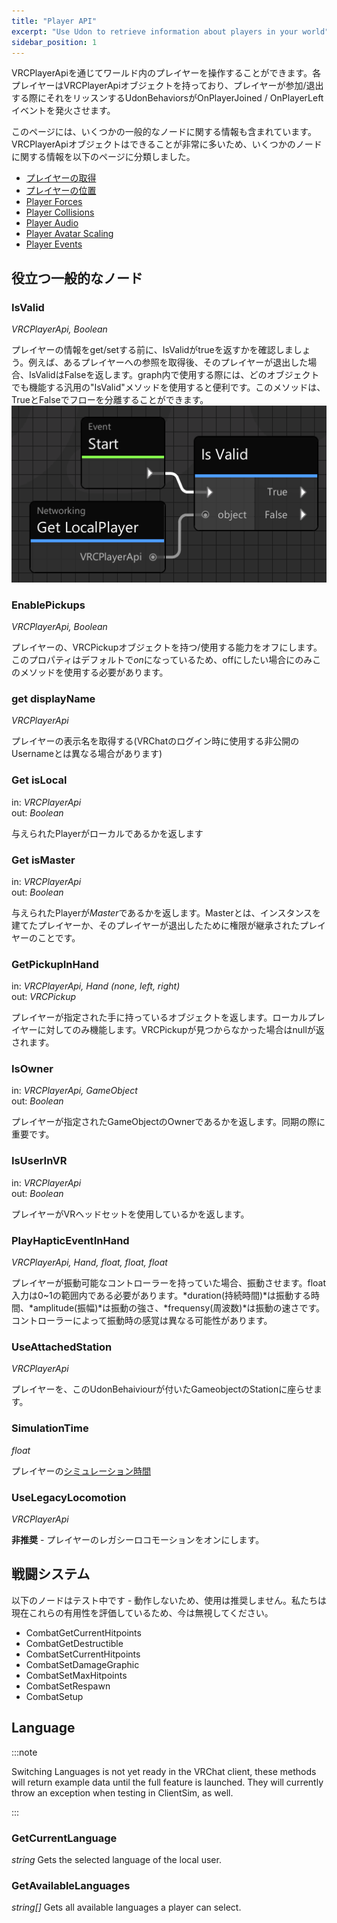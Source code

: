 ```yaml
---
title: "Player API"
excerpt: "Use Udon to retrieve information about players in your world"
sidebar_position: 1
---
```

<!-- You can interact with Players in your world through the VRCPlayerApi. Each Player has a VRCPlayerApi Object, and your world fires the OnPlayerJoined / OnPlayerLeft events on any UdonBehaviours that listen for them when a player joins or leaves. -->
VRCPlayerApiを通じてワールド内のプレイヤーを操作することができます。各プレイヤーはVRCPlayerApiオブジェクトを持っており、プレイヤーが参加/退出する際にそれをリッスンするUdonBehaviorsがOnPlayerJoined / OnPlayerLeftイベントを発火させます。

<!-- This page includes info on using some general nodes. Since there are so many things you can do with the VRCPlayerApi object, we've grouped some node info together on the following pages: -->
このページには、いくつかの一般的なノードに関する情報も含まれています。VRCPlayerApiオブジェクトはできることが非常に多いため、いくつかのノードに関する情報を以下のページに分類しました。

<!-- * [Getting Players](/worlds/udon/playerapi/getting-players) -->
* [プレイヤーの取得](/worlds/udon/playerapi/getting-players)
* [プレイヤーの位置](/worlds/udon/playerapi/player-positions)
* [Player Forces](/worlds/udon/playerapi/player-forces)
* [Player Collisions](/worlds/udon/playerapi/player-collisions)
* [Player Audio](/worlds/udon/playerapi/player-audio)
* [Player Avatar Scaling](/worlds/udon/playerapi/player-avatar-scaling)
* [Player Events](/worlds/udon/graph/event-nodes#player-events)

<!-- ## Generally Useful Nodes -->
## 役立つ一般的なノード

### IsValid
*VRCPlayerApi, Boolean*
<!-- Before you try to get or set anything on a Player, check whether IsValid returns true. If a player has left since you saved a reference to them, this will return False. For easier use on the graph, search for the generic "IsValid" method which works for any Object, since it gives you separate flows for True and False. -->
プレイヤーの情報をget/setする前に、IsValidがtrueを返すかを確認しましょう。例えば、あるプレイヤーへの参照を取得後、そのプレイヤーが退出した場合、IsValidはFalseを返します。graph内で使用する際には、どのオブジェクトでも機能する汎用の"IsValid"メソッドを使用すると便利です。このメソッドは、TrueとFalseでフローを分離することができます。
![index-59fc2c8-player-isvalid.png](/img/worlds/index-59fc2c8-player-isvalid.png)

### EnablePickups
*VRCPlayerApi, Boolean*
<!-- Turn off the Player's ability to pickup and use VRCPickup objects in the world. This property is *on* by default, so you only need to use the method if you want to turn it off. -->
プレイヤーの、VRCPickupオブジェクトを持つ/使用する能力をオフにします。このプロパティはデフォルトで*on*になっているため、offにしたい場合にのみこのメソッドを使用する必要があります。

### get displayName
*VRCPlayerApi*
<!-- Get the name displayed for the Player (can be different than Username, which is used to log into VRChat and not exposed publicly) -->
プレイヤーの表示名を取得する(VRChatのログイン時に使用する非公開のUsernameとは異なる場合があります)

### Get isLocal
in: *VRCPlayerApi*  
out: *Boolean*
<!-- Tells you whether the given Player is the local one. -->
与えられたPlayerがローカルであるかを返します

### Get isMaster
in: *VRCPlayerApi*  
out: *Boolean*
<!-- Tells you whether the given Player is the *Master* player. This is the player who either created the instance, or the one who inherited Master status when the last Master left. -->
与えられたPlayerが*Master*であるかを返します。Masterとは、インスタンスを建てたプレイヤーか、そのプレイヤーが退出したために権限が継承されたプレイヤーのことです。

### GetPickupInHand
in: *VRCPlayerApi, Hand (none, left, right)*  
out: *VRCPickup*
<!-- Gets the pickup a Player is holding in the specified hand. Only works for the Local Player. Returns null if no VRCPickup is found. -->
プレイヤーが指定された手に持っているオブジェクトを返します。ローカルプレイヤーに対してのみ機能します。VRCPickupが見つからなかった場合はnullが返されます。

### IsOwner
in: *VRCPlayerApi, GameObject*  
out: *Boolean*
<!-- Tells you whether a Player is the Owner of a given GameObject, important for Sync. -->
プレイヤーが指定されたGameObjectのOwnerであるかを返します。同期の際に重要です。

### IsUserInVR
in: *VRCPlayerApi*  
out: *Boolean*
<!-- Tells you whether a Player is using a VR headset. -->
プレイヤーがVRヘッドセットを使用しているかを返します。

### PlayHapticEventInHand
*VRCPlayerApi, Hand, float, float, float*
<!-- Vibrate the Player's Haptic controllers if they have them. The float inputs should be in the range 0-1. *duration* is the amount of time that they vibrate, *amplitude* is the strength with which they vibrate, and *frequency* is the speed at which they vibrate. The feeling can vary quite a bit between controllers. -->
プレイヤーが振動可能なコントローラーを持っていた場合、振動させます。float入力は0~1の範囲内である必要があります。*duration(持続時間)*は振動する時間、*amplitude(振幅)*は振動の強さ、*frequensy(周波数)*は振動の速さです。コントローラーによって振動時の感覚は異なる可能性があります。

### UseAttachedStation
*VRCPlayerApi*
<!-- Makes the player get into the Station which is on the same GameObject as this UdonBehaviour. -->
プレイヤーを、このUdonBehaiviourが付いたGameobjectのStationに座らせます。

### SimulationTime
*float*
<!-- The [simulation time](/worlds/udon/networking/network-components) of a player. -->
プレイヤーの[シミュレーション時間](/worlds/udon/networking/network-components)

### UseLegacyLocomotion
*VRCPlayerApi*
<!-- **NOT RECOMMENDED** - turns on legacy locomotion for this player. -->
**非推奨** - プレイヤーのレガシーロコモーションをオンにします。

<!-- ## Combat System -->
## 戦闘システム
<!-- The following nodes are Under Review - not working, not recommended for use. We're evaluating their usefulness and they should be ignored for now: -->
以下のノードはテスト中です - 動作しないため、使用は推奨しません。私たちは現在これらの有用性を評価しているため、今は無視してください。
* CombatGetCurrentHitpoints
* CombatGetDestructible
* CombatSetCurrentHitpoints
* CombatSetDamageGraphic
* CombatSetMaxHitpoints
* CombatSetRespawn
* CombatSetup

## Language
:::note

Switching Languages is not yet ready in the VRChat client, these methods will return example data until the full feature is launched. They will currently throw an exception when testing in ClientSim, as well.

:::

### GetCurrentLanguage
*string*
Gets the selected language of the local user.

### GetAvailableLanguages
*string[]*
Gets all available languages a player can select.
